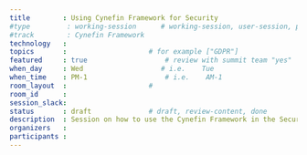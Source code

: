 ```yaml
---
title        : Using Cynefin Framework for Security
#type         : working-session      # working-session, user-session, product-session
#track        : Cynefin Framework
technology   :
topics       :                    # for example ["GDPR"]
featured     : true                   # review with summit team "yes"
when_day     : Wed                   # i.e.    Tue
when_time    : PM-1                   # i.e.    AM-1
room_layout  :                    #
room_id      :
session_slack: 
status       : draft              # draft, review-content, done
description  : Session on how to use the Cynefin Framework in the Security Domain
organizers   :
participants :
---
```



<!--(add intro)

## WHY

(...)

## What

(...)

## Outcomes

(...)

## References

(...)


## Previous-->
